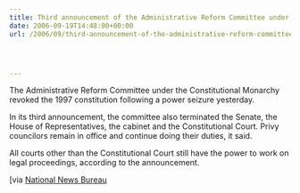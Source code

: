 ```yaml
---
title: Third announcement of the Administrative Reform Committee under the Constitutional Monarchy
date: 2006-09-19T14:48:00+00:00
url: /2006/09/third-announcement-of-the-administrative-reform-committee-under-the-constitutional-monarchy/




---
```

The Administrative Reform Committee under the Constitutional Monarchy revoked the 1997 constitution following a power seizure yesterday.

In its third announcement, the committee also terminated the Senate, the House of Representatives, the cabinet and the Constitutional Court. Privy councilors remain in office and continue doing their duties, it said.

All courts other than the Constitutional Court still have the power to work on legal proceedings, according to the announcement.

[via [National News Bureau][1]

 [1]: http://thainews.prd.go.th/newsenglish/
